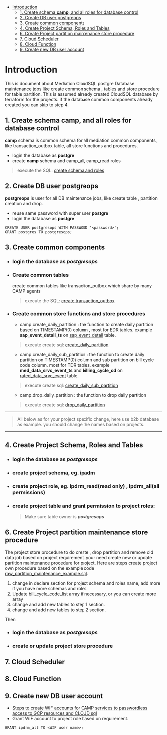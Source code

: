 
- [Introduction](#introduction)
  - [1. Create schema **camp**, and all roles for database control](#1-create-schema-camp-and-all-roles-for-database-control)
  - [2. Create DB user postgreops](#2-create-db-user-postgreops)
  - [3. Create common components](#3-create-common-components)
  - [4. Create Project Schema, Roles and Tables](#4-create-project-schema-roles-and-tables)
  - [6. Create Project partition maintenance store procedure](#6-create-project-partition-maintenance-store-procedure)
  - [7. Cloud Scheduler](#7-cloud-scheduler)
  - [8. Cloud Function](#8-cloud-function)
  - [9. Create new DB user account](#9-create-new-db-user-account)

# Introduction 
This is document about Mediation CloudSQL postgre Database maintenance jobs like create common schema , tables and store procedure for table partition.
This is assumed already created CloudSQL database by terraform for the projects. if the database common components already created you can skip to step 4.


## 1. Create schema **camp**, and all roles for database control
**camp** schema is common schema for all mediation common components, like transaction_outbox table, all store functions and procedures.
- login the database as **postgre**
- create **camp** schema and camp_all, camp_read roles
> execute the SQL: [create schema and roles](https://github.com/telus/cio-mediation-db-ddl/blob/master/mediation-common/camp/Roles_And_Schemas.sql)

## 2. Create DB user postgreops
   **postgreops** is user for all DB maintenance jobs, like create table , partition creation and drop.  
   - reuse same  password with super user **postgre**
   - login the database as **postgre**
```
CREATE USER postgresops WITH PASSWORD '<password>';
GRANT postgres TO postgresops;
```
  
## 3. Create common components
- ### login the database as ***postgresops***

- ### Create common tables
  create common tables like transaction_outbox which share by many CAMP agents

  > execute the SQL: [create transaction_outbox](https://github.com/telus/cio-mediation-db-ddl/blob/master/mediation-common/camp/camp.transaction_outbox.sql)

- ### Create common store functions and store procedures
  - camp.create_daily_partition : the function to create daily partition based on TIMESTAMP(0) column , most for EDR tables. example **sap_event_detail_ts** on [sap_event_detail](https://github.com/telus/cio-mediation-db-ddl/blob/master/mediation-b2b/cloud_ipdrm/edradm/edramd.sap_event_detail_Postgres_PR.sql) table.
  > execute create sql: [create_daily_partition](https://github.com/telus/cio-mediation-db-ddl/blob/master/mediation-common/camp/create_daily_partition.sql)

  - camp.create_daily_sub_partition : the function to create daily partition on TIMESTAMP(0) column and sub partition on bill cycle code column. most for TDR tables. example **med_data_srvc_event_ts** and **billing_cycle_cd** on [rated_data_srvc_event](https://github.com/telus/cio-mediation-db-ddl/blob/master/mediation-b2b/cloud_ipdrm/ipadm/ipdadm.rated_data_srvc_event_Postgres.sql) table.
  > execute create sql: [create_daily_sub_partition](https://github.com/telus/cio-mediation-db-ddl/blob/master/mediation-common/camp/create_daily_sub_partition.sql)
  
  - camp.drop_daily_partition :  the function to drop  daily partition
  > execute create sql: [drop_daily_partition](https://github.com/telus/cio-mediation-db-ddl/blob/master/mediation-common/camp/drop_daily_partition.sql)
  
---
> All below as for your project specific change, here use b2b database as example. 
> you should change the names based on projects.
---

## 4. Create Project Schema, Roles and Tables
- ### login the database as ***postgresops***
- ### create project schema, eg. ipadm
- ### create project role, eg. ipdrm_read(read only) , ipdrm_all(all permissions) 
- ### create project table and grant permission to project roles:
  > Make sure table owner is ***postgresops***

## 6. Create Project partition maintenance store procedure
The project store procedure to do create , drop partition and remove old data job based on project requirement. your need create new or update partition maintenance procedure for project.
Here are steps create project own procedure based on the example code [raw_partition_maintenance_example.sql](https://github.com/telus/cio-mediation-db-ddl/blob/master/mediation-common/camp/raw_partition_maintenance_example.sql).
1. change in declare section for project schema and roles name, add more if you have more schemas and roles
2. Update bill_cycle_code_list array if necessary, or you can create more array  
3. change and add new tables to step 1 section.
4. change and add new tables to step 2 section.

Then
- ### login the database as ***postgresops***
- ### create or update project store procedure

## 7. Cloud Scheduler


## 8. Cloud Function

## 9. Create new DB user account
- [Steps to create WIF accounts for CAMP services to passwordless access to GCP resources and CLOUD sql
](https://docs.google.com/document/d/1xRPOuXNuonoZhSUP1vpN4VmiEkZyGtQGcB_jQIf4nGM/edit)
- Grant WIF account to project role based on requirement.
```
GRANT ipdrm_all TO <WIF user name>;
```
